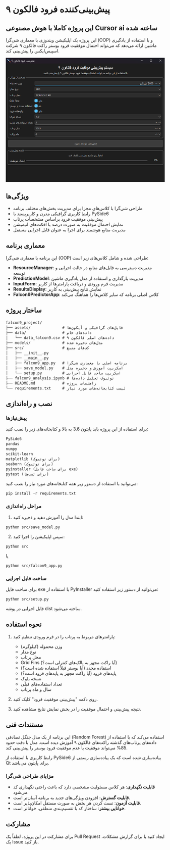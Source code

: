 # پیش‌بینی‌کننده فرود فالکون ۹
## این پروژه کاملا با هوش مصنوعی Cursor ai ساخته شده
این پروژه یک اپلیکیشن ویندوزی با معماری شی‌گرا (OOP) و با استفاده از یادگیری ماشین ارائه می‌دهد که می‌تواند احتمال موفقیت فرود بوستر راکت فالکون ۹ شرکت اسپیس‌ایکس را پیش‌بینی کند.

![نمایی از برنامه](assets//preview.png)

## ویژگی‌ها

- طراحی شی‌گرا با کلاس‌های مجزا برای مدیریت بخش‌های مختلف برنامه
- رابط کاربری گرافیکی مدرن و کاربرپسند با PySide6
- پیش‌بینی موفقیت فرود براساس مشخصات پرتاب
- نمایش احتمال موفقیت به صورت درصد با افکت‌های انیمیشن
- مدیریت منابع هوشمند برای اجرا به عنوان فایل اجرایی مستقل

## معماری برنامه

این برنامه با معماری شی‌گرا (OOP) طراحی شده و شامل کلاس‌های زیر است:

- **ResourceManager**: مدیریت دسترسی به فایل‌های منابع در حالت اجرایی و توسعه
- **PredictionModel**: مدیریت بارگذاری و استفاده از مدل یادگیری ماشین
- **InputForm**: مدیریت فرم ورودی و دریافت پارامترها از کاربر
- **ResultsDisplay**: نمایش نتایج پیش‌بینی به کاربر
- **Falcon9PredictorApp**: کلاس اصلی برنامه که سایر کلاس‌ها را هماهنگ می‌کند

## ساختار پروژه

```
falcon9_project/
├── assets/              # فایل‌های گرافیکی و آیکون‌ها
├── data/                # داده‌های خام
│   └── data_falcon9.csv # داده‌های اصلی فالکون ۹
├── models/              # مدل‌های ذخیره شده
├── src/                 # کدهای منبع
│   ├── __init__.py
│   ├── __main__.py
│   ├── falcon9_app.py   # برنامه اصلی با معماری شی‌گرا
│   ├── save_model.py    # اسکریپت آموزش و ذخیره مدل
│   └── setup.py         # اسکریپت ساخت فایل اجرایی
├── falcon9_analysis.ipynb # نوتبوک تحلیل داده‌ها
├── README.md            # راهنمای پروژه
└── requirements.txt     # لیست کتابخانه‌های مورد نیاز
```

## نصب و راه‌اندازی

### پیش‌نیازها

برای استفاده از این پروژه باید پایتون 3.6 به بالا و کتابخانه‌های زیر را نصب کنید:

```
PySide6
pandas
numpy
scikit-learn
matplotlib (برای نوتبوک)
seaborn (برای نوتبوک)
pyinstaller (برای ساخت فایل exe)
pytest (برای تست‌ها)
```

می‌توانید با استفاده از دستور زیر همه کتابخانه‌های مورد نیاز را نصب کنید:

```
pip install -r requirements.txt
```

### مراحل راه‌اندازی

1. ابتدا مدل را آموزش دهید و ذخیره کنید:

```
python src/save_model.py
```

2. سپس اپلیکیشن را اجرا کنید:

```
python src
```

یا

```
python src/falcon9_app.py
```

### ساخت فایل اجرایی

برای ساخت فایل exe با استفاده از PyInstaller می‌توانید از دستور زیر استفاده کنید:

```
python src/setup.py
```

فایل اجرایی در پوشه dist ساخته می‌شود.

## نحوه استفاده

1. پارامترهای مربوط به پرتاب را در فرم ورودی تنظیم کنید:
   - وزن محموله (کیلوگرم)
   - نوع مدار
   - محل پرتاب
   - Grid Fins (آیا راکت مجهز به بالک‌های کنترلی است؟)
   - استفاده مجدد (آیا بوستر قبلاً استفاده شده است؟)
   - پایه‌های فرود (آیا راکت مجهز به پایه‌های فرود است؟)
   - نسخه بلوک
   - تعداد استفاده‌های قبلی
   - سال و ماه پرتاب

2. روی دکمه "پیش‌بینی موفقیت فرود" کلیک کنید.

3. نتیجه پیش‌بینی و احتمال موفقیت را در بخش نمایش نتایج مشاهده کنید.

## مستندات فنی

این برنامه از یک مدل جنگل تصادفی (Random Forest) استفاده می‌کند که با استفاده از داده‌های پرتاب‌های گذشته راکت‌های فالکون ۹ آموزش دیده است. مدل با دقت حدود 85% می‌تواند موفقیت یا عدم موفقیت فرود بوستر را پیش‌بینی کند.

رابط کاربری با استفاده از PySide6 پیاده‌سازی شده است که یک پیاده‌سازی رسمی از Qt برای پایتون می‌باشد.

### مزایای طراحی شی‌گرا

- **قابلیت نگهداری**: هر کلاس مسئولیت مشخصی دارد که باعث راحتی نگهداری کد می‌شود.
- **قابلیت گسترش**: افزودن ویژگی‌های جدید به برنامه آسان‌تر است.
- **قابلیت آزمون**: تست کردن هر بخش به صورت مستقل امکان‌پذیر است.
- **خوانایی بیشتر**: ساختار کد با تقسیم‌بندی منطقی، خواناتر است.

## مشارکت

برای مشارکت در این پروژه، لطفاً یک Pull Request ایجاد کنید یا برای گزارش مشکلات، یک Issue باز کنید. 